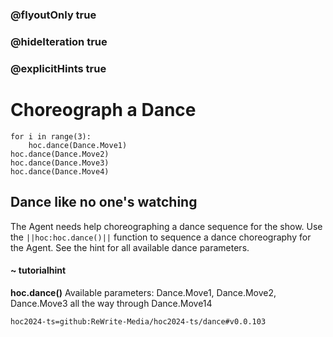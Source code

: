 ### @flyoutOnly true
### @hideIteration true
### @explicitHints true

# Choreograph a Dance

```python-template
for i in range(3):
    hoc.dance(Dance.Move1)
hoc.dance(Dance.Move2)
hoc.dance(Dance.Move3)
hoc.dance(Dance.Move4)
```

## Dance like no one's watching
The Agent needs help choreographing a dance sequence for the show. Use the ``||hoc:hoc.dance()||`` function to sequence a dance choreography for the Agent. See the hint for all available dance parameters.

#### ~ tutorialhint
**hoc.dance()**
Available parameters:
Dance.Move1, Dance.Move2, Dance.Move3 all the way through Dance.Move14


```package
hoc2024-ts=github:ReWrite-Media/hoc2024-ts/dance#v0.0.103
